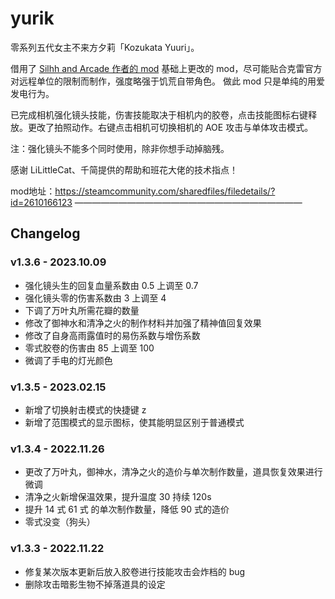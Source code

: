 # yurik

零系列五代女主不来方夕莉「Kozukata Yuuri」。

借用了 [Silhh and Arcade 作者的 mod](https://steamcommunity.com/sharedfiles/filedetails/?id=724497366) 基础上更改的 mod，尽可能贴合克雷官方对远程单位的限制而制作，强度略强于饥荒自带角色。 做此 mod 只是单纯的用爱发电行为。

已完成相机强化镜头技能，伤害技能取决于相机内的胶卷，点击技能图标右键释放。更改了拍照动作。右键点击相机可切换相机的 AOE 攻击与单体攻击模式。

注：强化镜头不能多个同时使用，除非你想手动掉脑残。

感谢 LiLittleCat、千简提供的帮助和班花大佬的技术指点！

mod地址：https://steamcommunity.com/sharedfiles/filedetails/?id=2610166123
——————————————————————————

## Changelog

### v1.3.6 - 2023.10.09
- 强化镜头生的回复血量系数由 0.5 上调至 0.7
- 强化镜头零的伤害系数由 3 上调至 4
- 下调了万叶丸所需花瓣的数量
- 修改了御神水和清净之火的制作材料并加强了精神值回复效果
- 修改了自身高雨露值时的易伤系数与增伤系数
- 零式胶卷的伤害由 85 上调至 100
- 微调了手电的灯光颜色

### v1.3.5 - 2023.02.15
- 新增了切换射击模式的快捷键 z
- 新增了范围模式的显示图标，使其能明显区别于普通模式

### v1.3.4 - 2022.11.26
- 更改了万叶丸，御神水，清净之火的造价与单次制作数量，道具恢复效果进行微调
- 清净之火新增保温效果，提升温度 30 持续 120s
- 提升 14 式 61 式 的单次制作数量，降低 90 式的造价
- 零式没变（狗头）

### v1.3.3 - 2022.11.22
- 修复某次版本更新后放入胶卷进行技能攻击会炸档的 bug 
- 删除攻击暗影生物不掉落道具的设定
